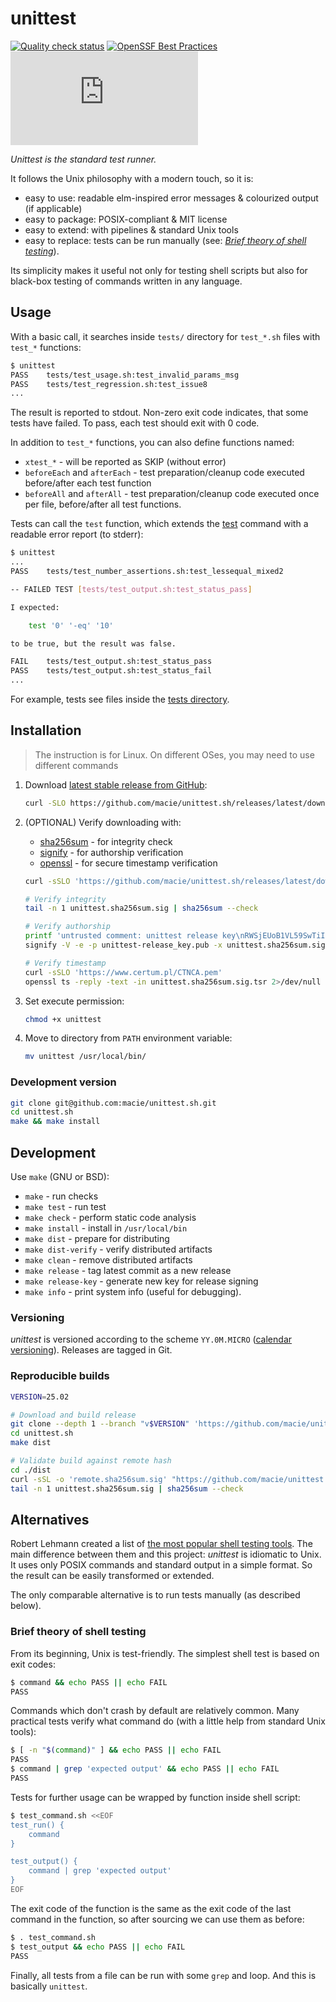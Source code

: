# unittest

[![Quality check status](https://github.com/macie/unittest.sh/actions/workflows/check.yml/badge.svg)](https://github.com/macie/unittest.sh/actions/workflows/check.yml)
[![OpenSSF Best Practices](https://www.bestpractices.dev/projects/7005/badge)](https://www.bestpractices.dev/projects/7005)
[![License](https://img.shields.io/github/license/macie/unittest.sh)](https://tldrlegal.com/license/mit-license)

_Unittest is the standard test runner._

It follows the Unix philosophy with a modern touch, so it is:

- easy to use: readable elm-inspired error messages & colourized output (if applicable)
- easy to package: POSIX-compliant & MIT license
- easy to extend: with pipelines & standard Unix tools
- easy to replace: tests can be run manually (see: _[Brief theory of shell testing](#brief-theory-of-shell-testing)_).

Its simplicity makes it useful not only for testing shell scripts but also for black-box testing of commands written
in any language.

## Usage

With a basic call, it searches inside `tests/` directory for `test_*.sh` files with `test_*` functions:

```bash
$ unittest
PASS	tests/test_usage.sh:test_invalid_params_msg
PASS	tests/test_regression.sh:test_issue8
...
```

The result is reported to stdout. Non-zero exit code indicates, that some tests have failed. To pass,
each test should exit with 0 code.

In addition to `test_*` functions, you can also define functions named:

- `xtest_*` - will be reported as SKIP (without error)
- `beforeEach` and `afterEach` - test preparation/cleanup code executed before/after each test function
- `beforeAll` and `afterAll` - test preparation/cleanup code executed once per file, before/after all test functions.

Tests can call the `test` function, which extends the [test](https://pubs.opengroup.org/onlinepubs/9699919799/utilities/test.html)
command with a readable error report (to stderr):

```bash
$ unittest
...
PASS	tests/test_number_assertions.sh:test_lessequal_mixed2

-- FAILED TEST [tests/test_output.sh:test_status_pass]

I expected:

    test '0' '-eq' '10'

to be true, but the result was false.

FAIL	tests/test_output.sh:test_status_pass
PASS	tests/test_output.sh:test_status_fail
...
```

For example, tests see files inside the [tests directory](./tests).

## Installation

>The instruction is for Linux. On different OSes, you may need to use different
>commands

1. Download [latest stable release from GitHub](https://github.com/macie/unittest.sh/releases/latest):

    ```bash
    curl -SLO https://github.com/macie/unittest.sh/releases/latest/download/unittest
    ```

2. (OPTIONAL) Verify downloading with:

    - [sha256sum](https://en.wikipedia.org/wiki/Sha1sum) - for integrity check
    - [signify](https://en.wikipedia.org/wiki/Signify_(OpenBSD)) - for authorship verification
    - [openssl](https://en.wikipedia.org/wiki/OpenSSL) - for secure timestamp verification

    ```bash
    curl -sSLO 'https://github.com/macie/unittest.sh/releases/latest/download/unittest.sha256sum{.sig,.sig.tsr}'

    # Verify integrity
    tail -n 1 unittest.sha256sum.sig | sha256sum --check

    # Verify authorship
    printf 'untrusted comment: unittest release key\nRWSjEUoB1VL59SwTiImjz+RkrG6rA0w9+j5VsG2GZIPRwpGlE+9CjA6C\n' >unittest-release_key.pub
    signify -V -e -p unittest-release_key.pub -x unittest.sha256sum.sig -m '/dev/null'

    # Verify timestamp
    curl -sSLO 'https://www.certum.pl/CTNCA.pem'
    openssl ts -reply -text -in unittest.sha256sum.sig.tsr 2>/dev/null | grep -e 'Time stamp' -e 'TSA'
    ```

3. Set execute permission:

    ```bash
    chmod +x unittest
    ```

4. Move to directory from `PATH` environment variable:

    ```bash
    mv unittest /usr/local/bin/
    ```

### Development version

```bash
git clone git@github.com:macie/unittest.sh.git
cd unittest.sh
make && make install
```

## Development

Use `make` (GNU or BSD):

- `make` - run checks
- `make test` - run test
- `make check` - perform static code analysis
- `make install` - install in `/usr/local/bin`
- `make dist` - prepare for distributing
- `make dist-verify` - verify distributed artifacts
- `make clean` - remove distributed artifacts
- `make release` - tag latest commit as a new release
- `make release-key` - generate new key for release signing
- `make info` - print system info (useful for debugging).

### Versioning

_unittest_ is versioned according to the scheme `YY.0M.MICRO` ([calendar versioning](https://calver.org/)). Releases are tagged in Git.

### Reproducible builds

```bash
VERSION=25.02

# Download and build release
git clone --depth 1 --branch "v$VERSION" 'https://github.com/macie/unittest.sh.git'
cd unittest.sh
make dist

# Validate build against remote hash
cd ./dist
curl -sSL -o 'remote.sha256sum.sig' "https://github.com/macie/unittest.sh/releases/download/v${VERSION}/unittest.sha256sum.sig"
tail -n 1 unittest.sha256sum.sig | sha256sum --check
```

## Alternatives

Robert Lehmann created a list of [the most popular shell testing tools](https://github.com/lehmannro/assert.sh#related-projects).
The main difference between them and this project: _unittest_ is idiomatic to Unix. It uses only POSIX commands
and standard output in a simple format. So the result can be easily transformed or extended.

The only comparable alternative is to run tests manually (as described below).

### Brief theory of shell testing

From its beginning, Unix is test-friendly. The simplest shell test is based on exit codes:

```bash
$ command && echo PASS || echo FAIL
PASS
```

Commands which don't crash by default are relatively common. Many practical tests verify what command do (with
a little help from standard Unix tools):

```bash
$ [ -n "$(command)" ] && echo PASS || echo FAIL
PASS
$ command | grep 'expected output' && echo PASS || echo FAIL
PASS
```

Tests for further usage can be wrapped by function inside shell script:

```bash
$ test_command.sh <<EOF
test_run() {
    command
}

test_output() {
    command | grep 'expected output'
}
EOF
```

The exit code of the function is the same as the exit code of the last command in the function, so after sourcing we can use them as before:

```bash
$ . test_command.sh
$ test_output && echo PASS || echo FAIL
PASS
```

Finally, all tests from a file can be run with some `grep` and loop. And this is basically `unittest`.
